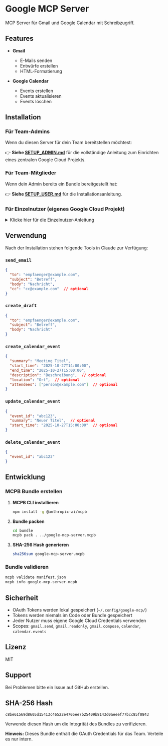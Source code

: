 # Google MCP Server

MCP Server für Gmail und Google Calendar mit Schreibzugriff.

## Features

- **Gmail**
  - E-Mails senden
  - Entwürfe erstellen
  - HTML-Formatierung

- **Google Calendar**
  - Events erstellen
  - Events aktualisieren
  - Events löschen

## Installation

### Für Team-Admins

Wenn du diesen Server für dein Team bereitstellen möchtest:

👉 **Siehe [SETUP_ADMIN.md](SETUP_ADMIN.md)** für die vollständige Anleitung zum Einrichten eines zentralen Google Cloud Projekts.

### Für Team-Mitglieder

Wenn dein Admin bereits ein Bundle bereitgestellt hat:

👉 **Siehe [SETUP_USER.md](SETUP_USER.md)** für die Installationsanleitung.

### Für Einzelnutzer (eigenes Google Cloud Projekt)

<details>
<summary>Klicke hier für die Einzelnutzer-Anleitung</summary>

#### Voraussetzungen

- Python 3.11 oder höher
- Google Cloud Project mit aktivierten APIs (Gmail, Calendar)
- OAuth 2.0 Credentials

#### Schritt 1: Google Cloud Projekt einrichten

1. Gehe zu [Google Cloud Console](https://console.cloud.google.com)
2. Erstelle ein neues Projekt
3. Aktiviere Gmail API und Calendar API
4. Erstelle OAuth 2.0 Credentials (Desktop App)
5. Lade `credentials.json` herunter

#### Schritt 2: Installation

**Option A: MCPB Bundle**

1. Bundle herunterladen
2. `credentials.json` ins Bundle-Verzeichnis kopieren
3. Bundle neu packen: `mcpb pack bundle google-mcp-server.mcpb`
4. Bundle in Claude Desktop installieren
5. `python3 authenticate.py` ausführen

**Option B: Manuelle Installation**

1. Repository klonen:
   ```bash
   git clone https://github.com/USERNAME/REPO.git
   cd google-mcp-server
   ```

2. Dependencies installieren:
   ```bash
   pip install -r requirements.txt
   ```

3. Credentials konfigurieren:
   ```bash
   mkdir -p ~/.config/google-mcp
   cp credentials.json ~/.config/google-mcp/
   ```

4. Authentifizieren:
   ```bash
   python3 authenticate.py
   ```

5. Claude Desktop Config:
   ```json
   {
     "mcpServers": {
       "google": {
         "command": "python3",
         "args": ["/pfad/zu/server.py"]
       }
     }
   }
   ```

</details>

## Verwendung

Nach der Installation stehen folgende Tools in Claude zur Verfügung:

### `send_email`
```json
{
  "to": "empfaenger@example.com",
  "subject": "Betreff",
  "body": "Nachricht",
  "cc": "cc@example.com"  // optional
}
```

### `create_draft`
```json
{
  "to": "empfaenger@example.com",
  "subject": "Betreff",
  "body": "Nachricht"
}
```

### `create_calendar_event`
```json
{
  "summary": "Meeting Titel",
  "start_time": "2025-10-27T14:00:00",
  "end_time": "2025-10-27T15:00:00",
  "description": "Beschreibung",  // optional
  "location": "Ort",  // optional
  "attendees": ["person@example.com"]  // optional
}
```

### `update_calendar_event`
```json
{
  "event_id": "abc123",
  "summary": "Neuer Titel",  // optional
  "start_time": "2025-10-27T15:00:00"  // optional
}
```

### `delete_calendar_event`
```json
{
  "event_id": "abc123"
}
```

## Entwicklung

### MCPB Bundle erstellen

1. **MCPB CLI installieren**
   ```bash
   npm install -g @anthropic-ai/mcpb
   ```

2. **Bundle packen**
   ```bash
   cd bundle
   mcpb pack . ../google-mcp-server.mcpb
   ```

3. **SHA-256 Hash generieren**
   ```bash
   sha256sum google-mcp-server.mcpb
   ```

### Bundle validieren
```bash
mcpb validate manifest.json
mcpb info google-mcp-server.mcpb
```

## Sicherheit

- OAuth Tokens werden lokal gespeichert (`~/.config/google-mcp/`)
- Tokens werden niemals im Code oder Bundle gespeichert
- Jeder Nutzer muss eigene Google Cloud Credentials verwenden
- Scopes: `gmail.send`, `gmail.readonly`, `gmail.compose`, `calendar`, `calendar.events`

## Lizenz

MIT

## Support

Bei Problemen bitte ein Issue auf GitHub erstellen.

## SHA-256 Hash

```
c8be61569d8605d15413c46522e4705ee7b25409b8143d0aeeef77bcc85f0843
```

Verwende diesen Hash um die Integrität des Bundles zu verifizieren.

**Hinweis:** Dieses Bundle enthält die OAuth Credentials für das Team. Verteile es nur intern.
